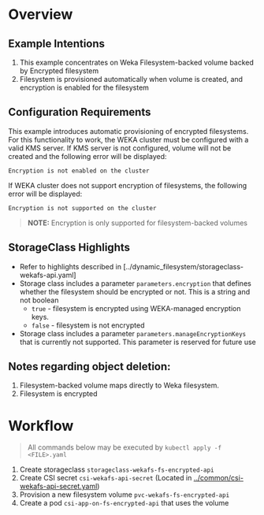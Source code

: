 # Overview
## Example Intentions
1. This example concentrates on Weka Filesystem-backed volume backed by Encrypted filesystem
2. Filesystem is provisioned automatically when volume is created, and encryption is enabled for the filesystem

## Configuration Requirements
This example introduces automatic provisioning of encrypted filesystems. 
For this functionality to work, the WEKA cluster must be configured with a valid KMS server.
If KMS server is not configured, volume will not be created and the following error will be displayed:
```
Encryption is not enabled on the cluster
```
If WEKA cluster does not support encryption of filesystems, the following error will be displayed:
```
Encryption is not supported on the cluster
```

> **NOTE:** Encryption is only supported for filesystem-backed volumes

## StorageClass Highlights
- Refer to highlights described in [../dynamic_filesystem/storageclass-wekafs-api.yaml]
- Storage class includes a parameter `parameters.encryption` that defines whether the filesystem should be encrypted or not. This is a string and not boolean
    - `true` - filesystem is encrypted using WEKA-managed encryption keys.
    - `false` - filesystem is not encrypted
- Storage class includes a parameter `parameters.manageEncryptionKeys` that is currently not supported. This parameter is reserved for future use

## Notes regarding object deletion:
1. Filesystem-backed volume maps directly to Weka filesystem. 
2. Filesystem is encrypted

# Workflow
> All commands below may be executed by `kubectl apply -f <FILE>.yaml`
1. Create storageclass `storageclass-wekafs-fs-encrypted-api`
2. Create CSI secret `csi-wekafs-api-secret`  (Located in [../common/csi-wekafs-api-secret.yaml](../common/csi-wekafs-api-secret.yaml)) 
3. Provision a new filesystem volume `pvc-wekafs-fs-encrypted-api`
4. Create a pod `csi-app-on-fs-encrypted-api` that uses the volume

